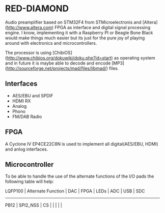 # RED-DIAMOND

Audio preamplifier based on STM32F4 from STMicroelectronis and [Altera] (http://www.altera.com) FPGA as interface and digital signal processing engine. I know, implementing it with a Raspberry PI or Beagle Bone Black would make things much easier but its just for the pure joy of playing around with electronics and microcontrollers.

The processor is using [ChibiOS] (http://www.chibios.org/dokuwiki/doku.php?id=start) as operating system and in future it is maybe able to decode and encode [MP3] (http://sourceforge.net/projects/mad/files/libmad/) files.

## Interfaces
* AES/EBU and SPDIF
* HDMI RX
* Analog
* Phono
* FM/DAB Radio

## FPGA
A Cyclone IV EP4CE22C8N is used to implement all digital(AES/EBU, HDMI) and anlog interfaces.

## Microcontroller
To be able to handle the use of the alternate functions of the I/O pads the following table will help:

LQFP100 | Alternate Function | DAC | FPGA | LEDs | ADC | USB | SDC
-------  -------------------  ----   ----   ----   ---   ---   ---
PB12    | SPI2_NSS           | CS  |      |      |     |     |
